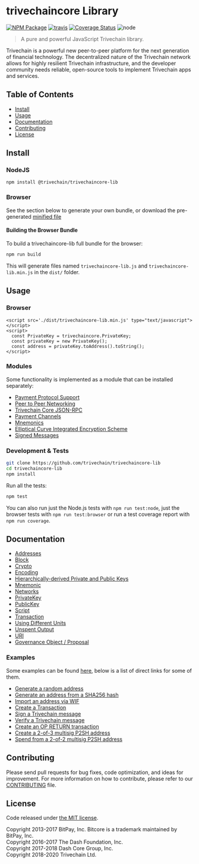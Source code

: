 # trivechaincore Library

[![NPM Package](https://img.shields.io/npm/v/@trivechain/trivechaincore-lib.svg)](https://www.npmjs.org/package/@trivechain/trivechaincore-lib)
<a href="https://travis-ci.org/trivechain/trivechain/trivechaincore-lib"><img src="https://travis-ci.org/trivechain/trivechaincore-lib.svg?branch=master" alt="travis"></a>
<a href='https://coveralls.io/github/trivechain/trivechaincore-lib?branch=master'><img src='https://coveralls.io/repos/github/trivechain/trivechaincore-lib/badge.svg?branch=master' alt='Coverage Status' /></a>
<img alt="node" src="https://img.shields.io/node/v/@trivechain/trivechaincore-lib">

> A pure and powerful JavaScript Trivechain library.

Trivechain is a powerful new peer-to-peer platform for the next generation of financial technology. The decentralized nature of the Trivechain network allows for highly resilient Trivechain infrastructure, and the developer community needs reliable, open-source tools to implement Trivechain apps and services.

## Table of Contents
- [Install](#install)
- [Usage](#usage)
- [Documentation](#documentation)
- [Contributing](#contributing)
- [License](#license)

## Install

### NodeJS

```
npm install @trivechain/trivechaincore-lib
```

### Browser

See the section below to generate your own bundle, or download the pre-generated [minified file](dist/trivechaincore-lib.min.js)

#### Building the Browser Bundle

To build a trivechaincore-lib full bundle for the browser:

```sh
npm run build
```

This will generate files named `trivechaincore-lib.js` and `trivechaincore-lib.min.js` in the `dist/` folder.

## Usage

### Browser

```
<script src='./dist/trivechaincore-lib.min.js' type="text/javascript"></script>
<script>
  const PrivateKey = trivechaincore.PrivateKey;
  const privateKey = new PrivateKey();
  const address = privateKey.toAddress().toString();
</script>
```

### Modules

Some functionality is implemented as a module that can be installed separately:

* [Payment Protocol Support](https://github.com/trivechain/trivechaincore-payment-protocol)
* [Peer to Peer Networking](https://github.com/trivechain/trivechaincore-p2p)
* [Trivechain Core JSON-RPC](https://github.com/trivechain/trivechaind-rpc)
* [Payment Channels](https://github.com/trivechain/trivechaincore-channel)
* [Mnemonics](https://github.com/trivechain/trivechaincore-mnemonic)
* [Elliptical Curve Integrated Encryption Scheme](https://github.com/trivechain/trivechaincore-ecies-dash)
* [Signed Messages](https://github.com/trivechain/trivechaincore-message-dash)

### Development & Tests

```sh
git clone https://github.com/trivechain/trivechaincore-lib
cd trivechaincore-lib
npm install
```

Run all the tests:

```sh
npm test
```

You can also run just the Node.js tests with `npm run test:node`, just the browser tests with `npm run test:browser` or run a test coverage report with `npm run coverage`.

## Documentation

* [Addresses](docs/address.md)
* [Block](docs/block.md)
* [Crypto](docs/crypto.md)
* [Encoding](docs/encoding.md)
* [Hierarchically-derived Private and Public Keys](docs/hierarchical.md)
* [Mnemonic](docs/mnemonic.md)
* [Networks](docs/networks.md)
* [PrivateKey](docs/privatekey.md)
* [PublicKey](docs/publickey.md)
* [Script](docs/script.md)
* [Transaction](docs/transaction.md)
* [Using Different Units](docs/unit.md)
* [Unspent Output](docs/unspentoutput.md)
* [URI](docs/uri.md)
* [Governance Object / Proposal](docs/govobject/govobject.md)

### Examples

Some examples can be found [here](docs/examples.md), below is a list of direct links for some of them.

* [Generate a random address](docs/examples.md#generate-a-random-address)
* [Generate an address from a SHA256 hash](docs/examples.md#generate-a-address-from-a-sha256-hash)
* [Import an address via WIF](docs/examples.md#import-an-address-via-wif)
* [Create a Transaction](docs/examples.md#create-a-transaction)
* [Sign a Trivechain message](docs/examples.md#sign-a-bitcoin-message)
* [Verify a Trivechain message](docs/examples.md#verify-a-bitcoin-message)
* [Create an OP RETURN transaction](docs/examples.md#create-an-op-return-transaction)
* [Create a 2-of-3 multisig P2SH address](docs/examples.md#create-a-2-of-3-multisig-p2sh-address)
* [Spend from a 2-of-2 multisig P2SH address](docs/examples.md#spend-from-a-2-of-2-multisig-p2sh-address)

## Contributing

Please send pull requests for bug fixes, code optimization, and ideas for improvement. For more information on how to contribute, please refer to our [CONTRIBUTING](https://github.com/trivechain/trivechaincore-lib/blob/master/CONTRIBUTING.md) file.

## License

Code released under [the MIT license](LICENSE).

Copyright 2013-2017 BitPay, Inc. Bitcore is a trademark maintained by BitPay, Inc.  
Copyright 2016-2017 The Dash Foundation, Inc.  
Copyright 2017-2018 Dash Core Group, Inc.  
Copyright 2018-2020 Trivechain Ltd.  
